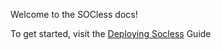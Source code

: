 Welcome to the SOCless docs!

To get started, visit the [Deploying Socless](./deploying-socless) Guide

